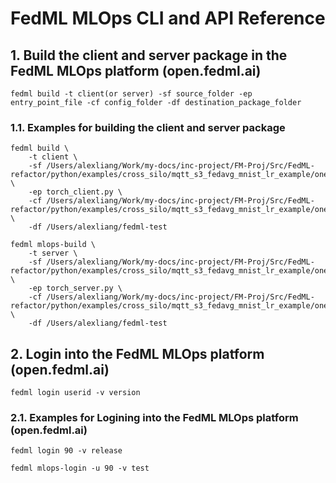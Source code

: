 # FedML MLOps CLI and API Reference



## 1. Build the client and server package in the FedML MLOps platform (open.fedml.ai)

```
fedml build -t client(or server) -sf source_folder -ep entry_point_file -cf config_folder -df destination_package_folder
```

### 1.1. Examples for building the client and server package

```
fedml build \
    -t client \
    -sf /Users/alexliang/Work/my-docs/inc-project/FM-Proj/Src/FedML-refactor/python/examples/cross_silo/mqtt_s3_fedavg_mnist_lr_example/one_line/client \
    -ep torch_client.py \
    -cf /Users/alexliang/Work/my-docs/inc-project/FM-Proj/Src/FedML-refactor/python/examples/cross_silo/mqtt_s3_fedavg_mnist_lr_example/one_line/config \
    -df /Users/alexliang/fedml-test
```

```
fedml mlops-build \
    -t server \
    -sf /Users/alexliang/Work/my-docs/inc-project/FM-Proj/Src/FedML-refactor/python/examples/cross_silo/mqtt_s3_fedavg_mnist_lr_example/one_line/server \
    -ep torch_server.py \
    -cf /Users/alexliang/Work/my-docs/inc-project/FM-Proj/Src/FedML-refactor/python/examples/cross_silo/mqtt_s3_fedavg_mnist_lr_example/one_line/config \
    -df /Users/alexliang/fedml-test
```

## 2. Login into the FedML MLOps platform (open.fedml.ai)

```
fedml login userid -v version
```

### 2.1. Examples for Logining into the FedML MLOps platform (open.fedml.ai)

```
fedml login 90 -v release
```

```
fedml mlops-login -u 90 -v test
```